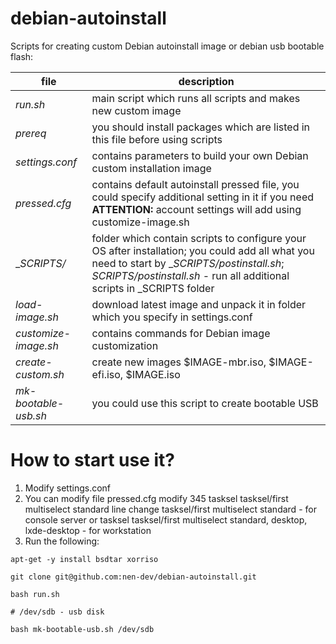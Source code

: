 # debian-autoinstall

Scripts for creating custom Debian autoinstall image or debian usb bootable flash:

file                | description
-----------------------|---------------------------------------------------
_run.sh_              | main script which runs all scripts and makes new custom image
_prereq_             | you should install packages which are listed in this file before using scripts
_settings.conf_       | contains parameters to build your own Debian custom installation image 
_pressed.cfg_         | contains default autoinstall pressed file, you could specify additional setting in it if you need **ATTENTION:** account settings will add using customize-image.sh
__SCRIPTS/_            | folder which contain scripts to configure your OS after installation; you could add all what you need to start by __SCRIPTS/postinstall.sh_; _SCRIPTS/postinstall.sh_ - run all additional scripts in _SCRIPTS folder
_load-image.sh_      | download latest image and unpack it in folder which you specify in settings.conf
_customize-image.sh_  | contains commands for Debian image customization
_create-custom.sh_    | create new images $IMAGE-mbr.iso,  $IMAGE-efi.iso, $IMAGE.iso
_mk-bootable-usb.sh_  | you could use this script to create bootable USB
 
 # How to start use it?
 1) Modify settings.conf
 2) You can modify file pressed.cfg 
 modify 345 tasksel tasksel/first multiselect standard line
 change 
 tasksel/first multiselect standard - for console server
 or 
 tasksel tasksel/first multiselect standard, desktop, lxde-desktop - for workstation
 3) Run the following:
 ```console
 apt-get -y install bsdtar xorriso
 
 git clone git@github.com:nen-dev/debian-autoinstall.git
 
 bash run.sh 

 # /dev/sdb - usb disk
 
 bash mk-bootable-usb.sh /dev/sdb
 ```
